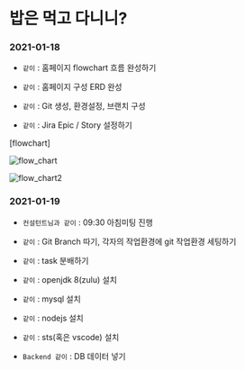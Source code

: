 # 밥은 먹고 다니니?



### 2021-01-18

- `같이` : 홈페이지 flowchart 흐름 완성하기
- `같이` : 홈페이지 구성 ERD 완성 

- `같이` : Git 생성, 환경설정, 브랜치 구성
- `같이` : Jira Epic / Story 설정하기

[flowchart]

![flow_chart](/uploads/25327ad9f27718ed23365fbd0030b233/flow_chart.png)

![flow_chart2](/uploads/6686a00f5f60051a8d2b0f92996fe29d/flow_chart2.png)



### 2021-01-19

- `컨설턴트님과 같이` : 09:30 아침미팅 진행
- `같이` : Git Branch 따기, 각자의 작업환경에 git 작업환경 세팅하기
- `같이` : task 분배하기

- `같이` : openjdk 8(zulu) 설치
- `같이` : mysql 설치
- `같이` : nodejs 설치
- `같이` : sts(혹은 vscode) 설치

- `Backend 같이` : DB 데이터 넣기



